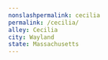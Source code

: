 ```yaml
---
﻿nonslashpermalink: cecilia
permalink: /cecilia/
alley: Cecilia
city: Wayland
state: Massachusetts
---
```

